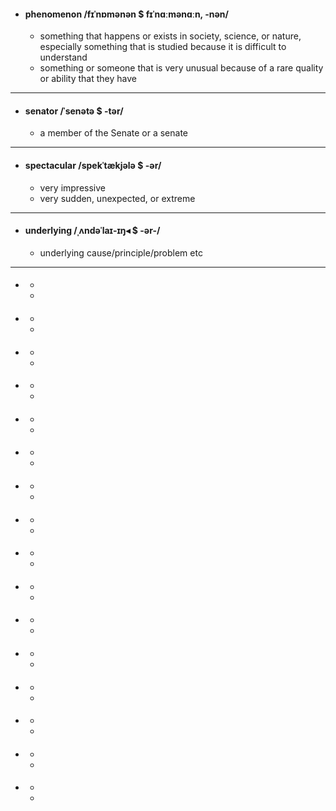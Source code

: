 - #### phenomenon /fɪˈnɒmənən $ fɪˈnɑːmənɑːn, -nən/  
    - something that happens or exists in society, science, or nature, especially something that is studied because it is difficult to understand   
    - something or someone that is very unusual because of a rare quality or ability that they have  
---
- #### senator /ˈsenətə $ -tər/  
    - a member of the Senate or a senate
---
- #### spectacular /spekˈtækjələ $ -ər/  
    - very impressive
    - very sudden, unexpected, or extreme 
---
- #### underlying /ˌʌndəˈlaɪ-ɪŋ◂ $ -ər-/  
    - underlying cause/principle/problem etc
---
- ####   
    - 
    -  


- ####   
    - 
    -  

- ####   
    - 
    -  

- ####   
    - 
    -  

- ####   
    - 
    -  

- ####   
    - 
    -  

- ####   
    - 
    -  

- ####   
    - 
    -  

- ####   
    - 
    -  

- ####   
    - 
    -  

- ####   
    - 
    -  

- ####   
    - 
    -  

- ####   
    - 
    -  

- ####   
    - 
    -  

- ####   
    - 
    -  

- ####   
    - 
    -  

